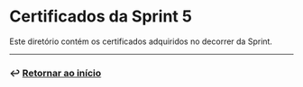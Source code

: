 # Certificados da Sprint 5
Este diretório contém os certificados adquiridos no decorrer da Sprint.


___

### ↩️ [Retornar ao início](../../README.md)